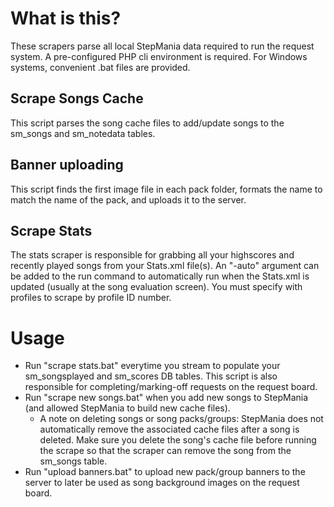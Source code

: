 # What is this?

These scrapers parse all local StepMania data required to run the request system. A pre-configured PHP cli environment is required. For Windows systems, convenient .bat files are provided.

## Scrape Songs Cache

This script parses the song cache files to add/update songs to the sm_songs and sm_notedata tables.

## Banner uploading

This script finds the first image file in each pack folder, formats the name to match the name of the pack, and uploads it to the server.

## Scrape Stats

The stats scraper is responsible for grabbing all your highscores and recently played songs from your Stats.xml file(s). An "-auto" argument can be added to the run command to automatically run when the Stats.xml is updated (usually at the song evaluation screen). You must specify with profiles to scrape by profile ID number.

# Usage
* Run "scrape stats.bat" everytime you stream to populate your sm_songsplayed and sm_scores DB tables. This script is also responsible for completing/marking-off requests on the request board.
* Run "scrape new songs.bat" when you add new songs to StepMania (and allowed StepMania to build new cache files).
    * A  note on deleting songs or song packs/groups: StepMania does not automatically remove the associated cache files after a song is deleted. Make sure you delete the song's cache file before running the scrape so that the scraper can remove the song from the sm_songs table.
* Run "upload banners.bat" to upload new pack/group banners to the server to later be used as song background images on the request board.
